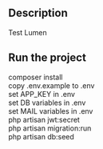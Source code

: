 ## Description

Test Lumen

## Run the project

composer install<br />
copy .env.example to .env<br />
set APP_KEY in .env<br />
set DB variables in .env<br />
set MAIL variables in .env<br />
php artisan jwt:secret<br />
php artisan migration:run<br />
php artisan db:seed<br />
